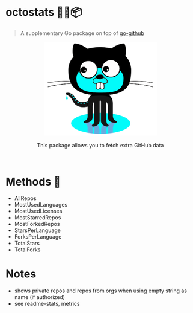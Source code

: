 # octostats 🐙🐱📦
> A supplementary Go package on top of <a href="https://github.com/google/go-github">go-github</a> 

<p align="center"><img src="octo-gopher.png" width="300"></p>

<p align="center">This package allows you to fetch extra GitHub data</p> <br>

# Methods 🧰
- AllRepos
- MostUsedLanguages
- MostUsedLicenses
- MostStarredRepos
- MostForkedRepos
- StarsPerLanguage
- ForksPerLanguage
- TotalStars
- TotalForks

# Notes
- shows private repos and repos from orgs when using empty string as name (if authorized)
- see readme-stats, metrics